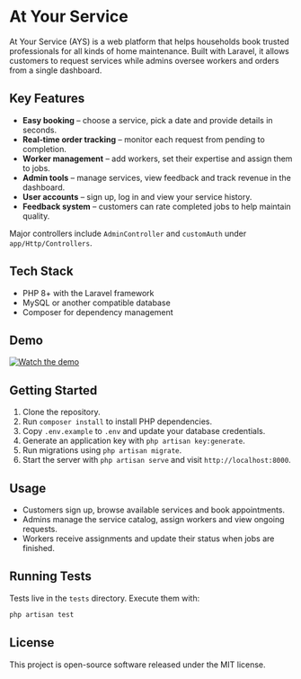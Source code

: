 # At Your Service

At Your Service (AYS) is a web platform that helps households book trusted professionals for all kinds of home maintenance. Built with Laravel, it allows customers to request services while admins oversee workers and orders from a single dashboard.

## Key Features

- **Easy booking** – choose a service, pick a date and provide details in seconds.
- **Real‑time order tracking** – monitor each request from pending to completion.
- **Worker management** – add workers, set their expertise and assign them to jobs.
- **Admin tools** – manage services, view feedback and track revenue in the dashboard.
- **User accounts** – sign up, log in and view your service history.
- **Feedback system** – customers can rate completed jobs to help maintain quality.

Major controllers include `AdminController` and `customAuth` under `app/Http/Controllers`.

## Tech Stack

- PHP 8+ with the Laravel framework
- MySQL or another compatible database
- Composer for dependency management

## Demo

[![Watch the demo](https://img.youtube.com/vi/YyiW6EKmJuU?si=g-X5NM8sfoQEm9XQ/hqdefault.jpg)](https://youtu.be/YyiW6EKmJuU?si=g-X5NM8sfoQEm9XQ)



## Getting Started

1. Clone the repository.
2. Run `composer install` to install PHP dependencies.
3. Copy `.env.example` to `.env` and update your database credentials.
4. Generate an application key with `php artisan key:generate`.
5. Run migrations using `php artisan migrate`.
6. Start the server with `php artisan serve` and visit `http://localhost:8000`.

## Usage

- Customers sign up, browse available services and book appointments.
- Admins manage the service catalog, assign workers and view ongoing requests.
- Workers receive assignments and update their status when jobs are finished.

## Running Tests

Tests live in the `tests` directory. Execute them with:

```bash
php artisan test
```

## License

This project is open-source software released under the MIT license.
